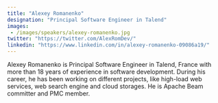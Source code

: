 ```yaml
---
title: "Alexey Romanenko"
designation: "Principal Software Engineer in Talend"
images: 
 - /images/speakers/alexey-romanenko.jpg
twitter: "https://twitter.com/AlexRomDev/"
linkedin: "https://www.linkedin.com/in/alexey-romanenko-09086a19/"
---
```


Alexey Romanenko is Principal Software Engineer in Talend, France with more than 18 years of experience in software development. During his career, he has been working on different projects, like high-load web services, web search engine and cloud storages. He is Apache Beam committer and PMC member.
